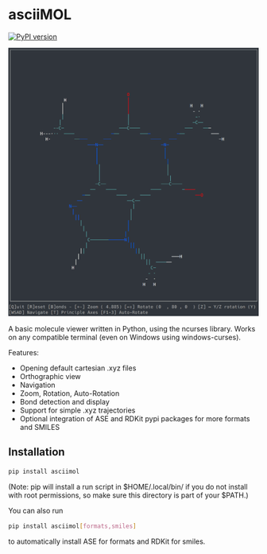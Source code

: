 # asciiMOL

[![PyPI version](https://badge.fury.io/py/asciimol.svg)](https://badge.fury.io/py/asciimol)

![Screenshots](https://raw.githubusercontent.com/dewberryants/asciiMol/master/docs/animation.gif)

A basic molecule viewer written in Python, using the ncurses library. Works on any compatible terminal (even on Windows using 
windows-curses).

Features:

* Opening default cartesian .xyz files
* Orthographic view
* Navigation
* Zoom, Rotation, Auto-Rotation
* Bond detection and display
* Support for simple .xyz trajectories
* Optional integration of ASE and RDKit pypi packages for more formats and SMILES

## Installation

```sh
pip install asciimol
```

(Note: pip will install a run script in $HOME/.local/bin/ if you do not install with root permissions, so make sure this
directory is part of your $PATH.)

You can also run

```sh
pip install asciimol[formats,smiles]
```

to automatically install ASE for formats and RDKit for smiles.
